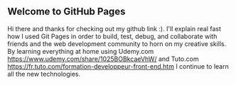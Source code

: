## Welcome to GitHub Pages
Hi there and thanks for checking out my github link :). I'll explain real fast how I used Git Pages in order to build, test, debug, and collaborate with friends and the web development community to horn on my creative skills. By learning everything at home using Udemy.com https://www.udemy.com/share/1025BOBkcaeVhW/ and Tuto.com https://fr.tuto.com/formation-developpeur-front-end.htm I continue to learn all the new technologies.


